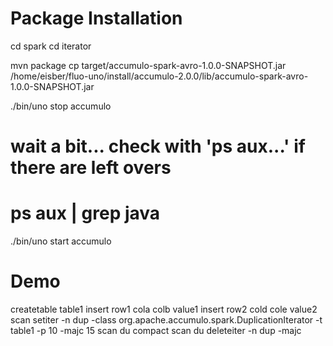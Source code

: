 
# Package Installation
cd spark
cd iterator

mvn package
cp target/accumulo-spark-avro-1.0.0-SNAPSHOT.jar /home/eisber/fluo-uno/install/accumulo-2.0.0/lib/accumulo-spark-avro-1.0.0-SNAPSHOT.jar

./bin/uno stop accumulo

# wait a bit... check with 'ps aux...' if there are left overs
# ps aux | grep java
./bin/uno start accumulo

# Demo
createtable table1
insert row1 cola colb value1
insert row2 cold cole value2
scan
setiter -n dup -class org.apache.accumulo.spark.DuplicationIterator -t table1 -p 10 -majc
15
scan
du
compact
scan
du
deleteiter -n dup -majc